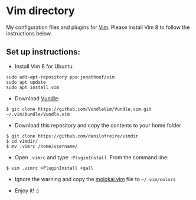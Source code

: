 # Vim directory

My configuration files and plugins for [Vim](http://en.wikipedia.org/wiki/Vim_(text_editor)). Please install Vim 8 to follow the instructions below.

## Set up instructions:

* Install Vim 8 for Ubuntu:
````
sudo add-apt-repository ppa:jonathonf/vim
sudo apt update
sudo apt install vim
````

* Download [Vundle](https://github.com/VundleVim/Vundle.vim):

`$ git clone https://github.com/VundleVim/Vundle.vim.git ~/.vim/bundle/Vundle.vim`

* Download this repository and copy the contents to your home folder

```
$ git clone https://github.com/danilofreire/vimdir
$ cd vimdir/
$ mv .vimrc /home/username/
```

* Open `.vimrc` and type `:PluginInstall`. From the command line:

`$ vim .vimrc +PluginInstall +qall`

* Ignore the warning and copy the [molokai.vim](https://raw.githubusercontent.com/danilofreire/vimdir/master/.vim/colors/molokai.vim) file to `~/.vim/colors`

* Enjoy it! :)

